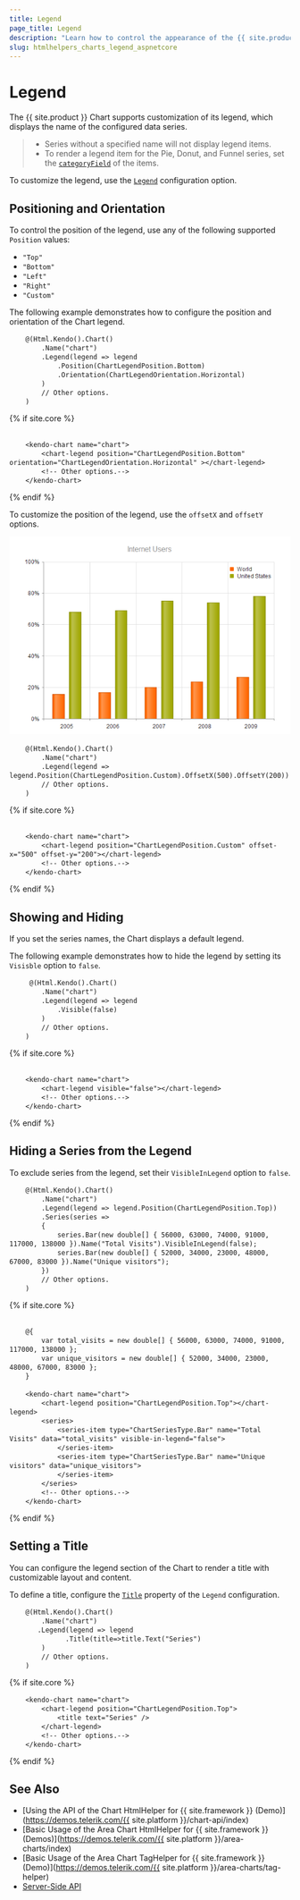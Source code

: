 ```yaml
---
title: Legend
page_title: Legend
description: "Learn how to control the appearance of the {{ site.product }} Charts' legend."
slug: htmlhelpers_charts_legend_aspnetcore
---
```


# Legend

The {{ site.product }} Chart supports customization of its legend, which displays the name of the configured data series.

> * Series without a specified name will not display legend items.
> * To render a legend item for the Pie, Donut, and Funnel series, set the [`categoryField`](/api//Kendo.Mvc.UI.Fluent/ChartSeriesBuilder#categoryfieldsystemstring) of the items.

To customize the legend, use the [`Legend`](/api/Kendo.Mvc.UI.Fluent/ChartBuilder#legendsystemaction) configuration option.

## Positioning and Orientation

To control the position of the legend, use any of the following supported `Position` values:

* `"Top"`
* `"Bottom"`
* `"Left"`
* `"Right"`
* `"Custom"`

The following example demonstrates how to configure the position and orientation of the Chart legend.

```HtmlHelper
    @(Html.Kendo().Chart()
        .Name("chart")
        .Legend(legend => legend
            .Position(ChartLegendPosition.Bottom)
            .Orientation(ChartLegendOrientation.Horizontal)
        )
        // Other options.
    )
```
{% if site.core %}
```TagHelper

    <kendo-chart name="chart">
        <chart-legend position="ChartLegendPosition.Bottom" orientation="ChartLegendOrientation.Horizontal" ></chart-legend>
        <!-- Other options.-->
    </kendo-chart>

```
{% endif %}

To customize the position of the legend, use the `offsetX` and `offsetY` options.

![{{ site.product_short }} Chart custom legend position](../images/chart-legend-custom-position.png)

```HtmlHelper
    @(Html.Kendo().Chart()
        .Name("chart")
        .Legend(legend => legend.Position(ChartLegendPosition.Custom).OffsetX(500).OffsetY(200))
        // Other options.
    )
```
{% if site.core %}
```TagHelper

    <kendo-chart name="chart">
        <chart-legend position="ChartLegendPosition.Custom" offset-x="500" offset-y="200"></chart-legend>
        <!-- Other options.-->
    </kendo-chart>

```
{% endif %}

## Showing and Hiding

If you set the series names, the Chart displays a default legend.

The following example demonstrates how to hide the legend by setting its `Visisble` option to `false`.

```HtmlHelper
     @(Html.Kendo().Chart()
        .Name("chart")
        .Legend(legend => legend
            .Visible(false)
        )
        // Other options.
    )
```
{% if site.core %}
```TagHelper

    <kendo-chart name="chart">
        <chart-legend visible="false"></chart-legend>
        <!-- Other options.-->
    </kendo-chart>

```
{% endif %}


## Hiding a Series from the Legend

To exclude series from the legend, set their `VisibleInLegend` option to `false`.

```HtmlHelper
    @(Html.Kendo().Chart()
        .Name("chart")
        .Legend(legend => legend.Position(ChartLegendPosition.Top))
        .Series(series =>
        {
            series.Bar(new double[] { 56000, 63000, 74000, 91000, 117000, 138000 }).Name("Total Visits").VisibleInLegend(false);
            series.Bar(new double[] { 52000, 34000, 23000, 48000, 67000, 83000 }).Name("Unique visitors");
        })
        // Other options.
    )
```
{% if site.core %}
```TagHelper

    @{
        var total_visits = new double[] { 56000, 63000, 74000, 91000, 117000, 138000 };
        var unique_visitors = new double[] { 52000, 34000, 23000, 48000, 67000, 83000 };
    }

    <kendo-chart name="chart">
        <chart-legend position="ChartLegendPosition.Top"></chart-legend>
        <series>
            <series-item type="ChartSeriesType.Bar" name="Total Visits" data="total_visits" visible-in-legend="false">
            </series-item>
            <series-item type="ChartSeriesType.Bar" name="Unique visitors" data="unique_visitors">
            </series-item>
        </series>
        <!-- Other options.-->
    </kendo-chart>

```
{% endif %}

## Setting a Title

You can configure the legend section of the Chart to render a title with customizable layout and content.

To define a title, configure the [`Title`](/api/Kendo.Mvc.UI.Fluent/ChartLegendSettingsBuilder#titlesystemaction) property of the `Legend` configuration.

```HtmlHelper
    @(Html.Kendo().Chart()
        .Name("chart")
       .Legend(legend => legend
              .Title(title=>title.Text("Series")
        )
        // Other options.
    )
```
{% if site.core %}
```TagHelper
    <kendo-chart name="chart">
        <chart-legend position="ChartLegendPosition.Top">
            <title text="Series" />
        </chart-legend>
        <!-- Other options.-->
    </kendo-chart>
```
{% endif %}

## See Also

* [Using the API of the Chart HtmlHelper for {{ site.framework }} (Demo)](https://demos.telerik.com/{{ site.platform }}/chart-api/index)
* [Basic Usage of the Area Chart HtmlHelper for {{ site.framework }} (Demos)](https://demos.telerik.com/{{ site.platform }}/area-charts/index)
* [Basic Usage of the Area Chart TagHelper for {{ site.framework }} (Demo)](https://demos.telerik.com/{{ site.platform }}/area-charts/tag-helper)
* [Server-Side API](/api/chart)
